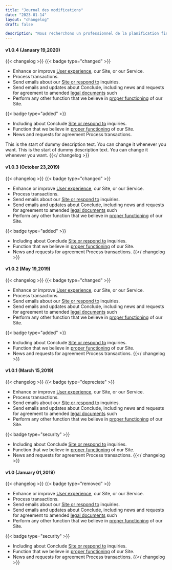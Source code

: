 ```yaml
---
title: "Journal des modifications"
date: "2023-01-14"
layout: "changelog"
draft: false

description: "Nous recherchons un professionnel de la planification financière personnelle (planificateur financier certifié ™ <br> préféré) qui dirigera nos efforts de conseil client. Vous serez un fiduciaire qui travaillera avec"
---
```


#### v1.0.4 (January 19,2020)

{{< changelog >}}
{{< badge type="changed" >}}

- Enhance or improve [User experience](#!), our Site, or our Service.
- Process transactions.
- Send emails about our [Site or respond to](#!) inquiries.
- Send emails and updates about Conclude, including news and requests for agreement to amended [legal documents](#!) such
- Perform any other function that we believe in [proper functioning](#!) of our Site.

{{< badge type="added" >}}

- Including about Conclude [Site or respond to](#!) inquiries.
- Function that we believe in [proper functioning](#!) of our Site.
- News and requests for agreement Process transactions.

This is the start of dummy description text. You can change it whenever you want. This is the start of dummy description text. You can change it whenever you want.
{{</ changelog >}}

#### v1.0.3 (October 23,2019)

{{< changelog >}}
{{< badge type="changed" >}}

- Enhance or improve [User experience](#!), our Site, or our Service.
- Process transactions.
- Send emails about our [Site or respond to](#!) inquiries.
- Send emails and updates about Conclude, including news and requests for agreement to amended [legal documents](#!) such
- Perform any other function that we believe in [proper functioning](#!) of our Site.

{{< badge type="added" >}}

- Including about Conclude [Site or respond to](#!) inquiries.
- Function that we believe in [proper functioning](#!) of our Site.
- News and requests for agreement Process transactions.
  {{</ changelog >}}

#### v1.0.2 (May 19,2019)

{{< changelog >}}
{{< badge type="changed" >}}

- Enhance or improve [User experience](#!), our Site, or our Service.
- Process transactions.
- Send emails about our [Site or respond to](#!) inquiries.
- Send emails and updates about Conclude, including news and requests for agreement to amended [legal documents](#!) such
- Perform any other function that we believe in [proper functioning](#!) of our Site.

{{< badge type="added" >}}

- Including about Conclude [Site or respond to](#!) inquiries.
- Function that we believe in [proper functioning](#!) of our Site.
- News and requests for agreement Process transactions.
  {{</ changelog >}}

#### v1.0.1 (March 15,2019)

{{< changelog >}}
{{< badge type="depreciate" >}}

- Enhance or improve [User experience](#!), our Site, or our Service.
- Process transactions.
- Send emails about our [Site or respond to](#!) inquiries.
- Send emails and updates about Conclude, including news and requests for agreement to amended [legal documents](#!) such
- Perform any other function that we believe in [proper functioning](#!) of our Site.

{{< badge type="security" >}}

- Including about Conclude [Site or respond to](#!) inquiries.
- Function that we believe in [proper functioning](#!) of our Site.
- News and requests for agreement Process transactions.
  {{</ changelog >}}

#### v1.0 (January 01,2019)

{{< changelog >}}
{{< badge type="removed" >}}

- Enhance or improve [User experience](#!), our Site, or our Service.
- Process transactions.
- Send emails about our [Site or respond to](#!) inquiries.
- Send emails and updates about Conclude, including news and requests for agreement to amended [legal documents](#!) such
- Perform any other function that we believe in [proper functioning](#!) of our Site.

{{< badge type="security" >}}

- Including about Conclude [Site or respond to](#!) inquiries.
- Function that we believe in [proper functioning](#!) of our Site.
- News and requests for agreement Process transactions.
  {{</ changelog >}}
